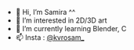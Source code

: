 - 👋 Hi, I’m Samira ^^
- 👀 I’m interested in 2D/3D art
- 🌱 I’m currently learning Blender, C
- 📫 Insta : <a href ="https://www.instagram.com/kvrosam_/">@kvrosam_</a>

<!---
kvrosam/kvrosam is a ✨ special ✨ repository because its `README.md` (this file) appears on your GitHub profile.
You can click the Preview link to take a look at your changes.
--->
